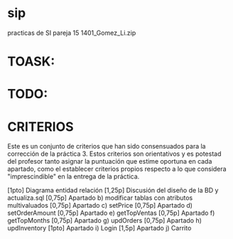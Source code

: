 # sip
practicas de SI
pareja 15
1401_Gomez_Li.zip

# TOASK:


# TODO:


# CRITERIOS

Este es un conjunto de criterios que han sido consensuados para la corrección de la práctica 3. Estos criterios son orientativos y es potestad del profesor tanto asignar la puntuación que estime oportuna en cada apartado, como el establecer criterios propios respecto a lo que considera "imprescindible" en la entrega de la práctica.

[1pto]  Diagrama entidad relación
 [1,25p] Discusión del diseño de la BD y actualiza.sql
 [0,75p] Apartado b) modificar tablas con atributos multivaluados
 [0,75p] Apartado c) setPrice
 [0,75p] Apartado d) setOrderAmount
 [0,75p] Apartado e) getTopVentas
 [0,75p] Apartado f) getTopMonths
 [0,75p] Apartado g) updOrders
 [0,75p] Apartado h) updInventory
 [1pto]  Apartado i) Login
 [1,5p]  Apartado j) Carrito



